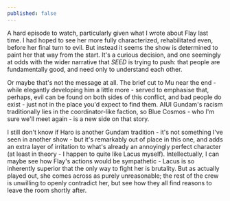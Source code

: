```yaml
---
published: false
---
```


A hard episode to watch, particularly given what I wrote about Flay last time. I had hoped to see her more fully characterized, rehabilitated even, before her final turn to evil. But instead it seems the show is determined to paint her that way from the start. It's a curious decision, and one seemingly at odds with the wider narrative that *SEED* is trying to push: that people are fundamentally good, and need only to understand each other.

Or maybe that's not the message at all. The brief cut to Mu near the end - while elegantly developing him a little more - served to emphasise that, perhaps, evil can be found on both sides of this conflict, and bad people do exist - just not in the place you'd expect to find them. AIUI Gundam's racism traditionally lies in the coordinator-like faction, so Blue Cosmos - who I'm sure we'll meet again - is a new side on that story.

I still don't know if Haro is another Gundam tradition - it's not something I've seen in another show - but it's remarkably out of place in this one, and adds an extra layer of irritation to what's already an annoyingly perfect character (at least in theory - I happen to quite like Lacus myself). Intellectually, I can maybe see how Flay's actions would be sympathetic - Lacus is so inherently superior that the only way to fight her is brutality. But as actually played out, she comes across as purely unreasonable; the rest of the crew is unwilling to openly contradict her, but see how they all find reasons to leave the room shortly after.